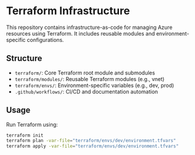 # Terraform Infrastructure

This repository contains infrastructure-as-code for managing Azure resources using Terraform. It includes reusable modules and environment-specific configurations.

## Structure

- `terraform/`: Core Terraform root module and submodules
- `terraform/modules/`: Reusable Terraform modules (e.g., vnet)
- `terraform/envs/`: Environment-specific variables (e.g., dev, prod)
- `.github/workflows/`: CI/CD and documentation automation

## Usage

Run Terraform using:

```bash
terraform init
terraform plan -var-file="terraform/envs/dev/environment.tfvars"
terraform apply -var-file="terraform/envs/dev/environment.tfvars"
